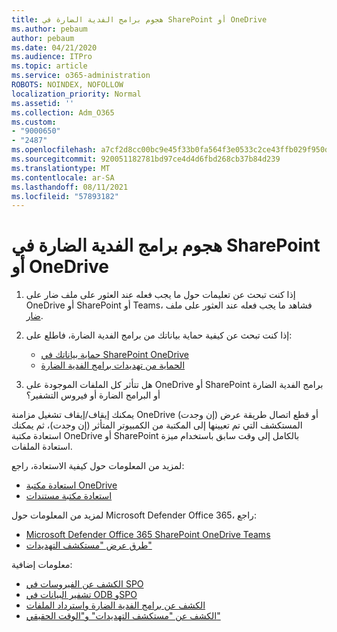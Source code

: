 ```yaml
---
title: هجوم برامج الفدية الضارة في SharePoint أو OneDrive
ms.author: pebaum
author: pebaum
ms.date: 04/21/2020
ms.audience: ITPro
ms.topic: article
ms.service: o365-administration
ROBOTS: NOINDEX, NOFOLLOW
localization_priority: Normal
ms.assetid: ''
ms.collection: Adm_O365
ms.custom:
- "9000650"
- "2487"
ms.openlocfilehash: a7cf2d8cc00bc9e45f33b0fa564f3e0533c2ce43ffb029f950ddeb4ed67b1100
ms.sourcegitcommit: 920051182781bd97ce4d4d6fbd268cb37b84d239
ms.translationtype: MT
ms.contentlocale: ar-SA
ms.lasthandoff: 08/11/2021
ms.locfileid: "57893182"
---
```

# <a name="ransomware-attack-in-sharepoint-or-onedrive"></a>هجوم برامج الفدية الضارة في SharePoint أو OneDrive

1.  إذا كنت تبحث عن تعليمات حول ما يجب فعله عند العثور على ملف ضار على OneDrive أو SharePoint أو Teams، فشاهد ما يجب فعله عند العثور على ملف [ضار](https://support.office.com/en-ie/article/what-to-do-when-a-malicious-file-is-found-in-sharepoint-online-onedrive-or-microsoft-teams-01e902ad-a903-4e0f-b093-1e1ac0c37ad2).
2. إذا كنت تبحث عن كيفية حماية بياناتك من برامج الفدية الضارة، فاطلع على:
    - [حماية بياناتك في SharePoint OneDrive](https://docs.microsoft.com/sharepoint/safeguarding-your-data) 
    - [الحماية من تهديدات برامج الفدية الضارة](https://docs.microsoft.com/windows/security/threat-protection/intelligence/ransomware-malware)    

3.  هل تتأثر كل الملفات الموجودة على OneDrive أو SharePoint برامج الفدية الضارة أو البرامج الضارة أو فيروس التشفير؟ 

يمكنك إيقاف/إيقاف تشغيل مزامنة OneDrive (إن وجدت) أو قطع اتصال طريقة عرض المستكشف التي تم تعيينها إلى المكتبة من الكمبيوتر المتأثر (إن وجدت)، ثم يمكنك استعادة مكتبة OneDrive أو SharePoint بالكامل إلى وقت سابق باستخدام ميزة استعادة الملفات. 

لمزيد من المعلومات حول كيفية الاستعادة، راجع:

- [استعادة مكتبة OneDrive](https://support.office.com/article/restore-your-onedrive-fa231298-759d-41cf-bcd0-25ac53eb8a150)
- [استعادة مكتبة مستندات](https://support.office.com/article/restore-a-document-library-317791c3-8bd0-4dfd-8254-3ca90883d39a)

لمزيد من المعلومات حول Microsoft Defender Office 365، راجع:
- [Microsoft Defender Office 365 SharePoint OneDrive Teams](https://docs.microsoft.com/microsoft-365/security/office-365-security/atp-for-spo-odb-and-teams)
- [طرق عرض "مستكشف التهديدات"](https://docs.microsoft.com/microsoft-365/security/office-365-security/threat-explorer-views)

معلومات إضافية:

- [الكشف عن الفيروسات في SPO](https://docs.microsoft.com/microsoft-365/security/office-365-security/virus-detection-in-spo)</br>
- [تشفير البيانات في ODB وSPO](https://docs.microsoft.com/microsoft-365/compliance/data-encryption-in-odb-and-spo)</br>
- [الكشف عن برامج الفدية الضارة واسترداد الملفات](https://support.office.com/article/Ransomware-detection-and-recovering-your-files-0d90ec50-6bfd-40f4-acc7-b8c12c73637f)</br>
- [الكشف عن "مستكشف التهديدات" و"الوقت الحقيقي"](https://docs.microsoft.com/microsoft-365/security/office-365-security/threat-explorer-views)